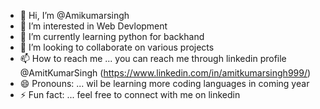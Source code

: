 - 👋 Hi, I’m @Amikumarsingh
- 👀 I’m interested in Web Devlopment
- 🌱 I’m currently learning python for backhand
- 💞️ I’m looking to collaborate on  various projects
- 📫 How to reach me ... you  can reach me through linkedin profile @AmitKumarSingh (https://www.linkedin.com/in/amitkumarsingh999/)
- 😄 Pronouns: ... wil be learning more coding languages in coming year
- ⚡ Fun fact: ... feel free to connect with me on linkedin 

<!---
Amikumarsingh/Amikumarsingh is a ✨ special ✨ repository because its `README.md` (this file) appears on your GitHub profile.
You can click the Preview link to take a look at your changes.
--->
